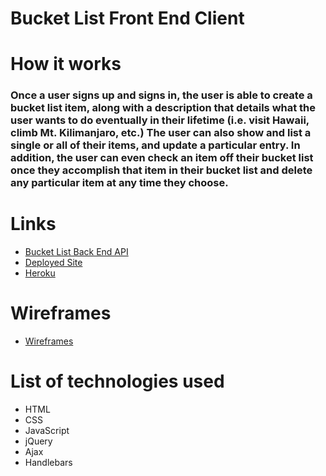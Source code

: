 # Bucket List Front End Client

# How it works

### Once a user signs up and signs in, the user is able to create a bucket list item, along with a description that details what the user wants to do eventually in their lifetime (i.e. visit Hawaii, climb Mt. Kilimanjaro, etc.) The user can also show and list a single or all of their items, and update a particular entry. In addition, the user can even check an item off their bucket list once they accomplish that item in their bucket list and delete any particular item at any time they choose.

# Links

* [Bucket List Back End API](https://github.com/WDI-28-peter-kwesi-lucas/bucket-list-back-end-api/)
* [Deployed Site](https://wdi-28-peter-kwesi-lucas.github.io/bucket-list-front-end-client/)
* [Heroku](https://secure-bastion-12965.herokuapp.com/)

# Wireframes

* [Wireframes](https://i.imgur.com/7THkF3o.jpg)

# List of technologies used

* HTML
* CSS
* JavaScript
* jQuery
* Ajax
* Handlebars
